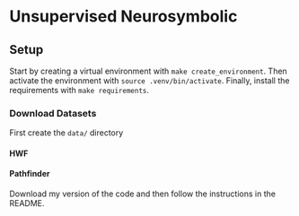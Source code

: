 # Unsupervised Neurosymbolic

## Setup
Start by creating a virtual environment with `make create_environment`. Then
activate the environment with `source .venv/bin/activate`. Finally, install the
requirements with `make requirements`.


### Download Datasets
First create the `data/` directory

#### HWF

#### Pathfinder

Download my version of the code and then follow the instructions in the README.